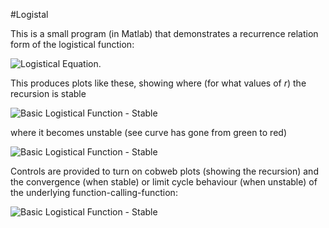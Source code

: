 #Logistal

This is a small program (in Matlab) that demonstrates a recurrence relation form
of the logistical function:

![Logistical Equation](https://github.com/n6151h/logistal/blob/master/eqn1.gif).

This produces plots like these, showing where (for what values of *r*) the recursion is stable

![Basic Logistical Function - Stable](https://github.com/n6151h/logistal/blob/master/stable.png)

where it becomes unstable (see curve has gone from green to red)

![Basic Logistical Function - Stable](https://github.com/n6151h/logistal/blob/master/unstable.png)

Controls are provided to turn on cobweb plots (showing the recursion) and the convergence (when stable) or
limit cycle behaviour (when unstable) of the underlying
function-calling-function:

![Basic Logistical Function - Stable](https://github.com/n6151h/logistal/blob/master/screenshot1.png)


